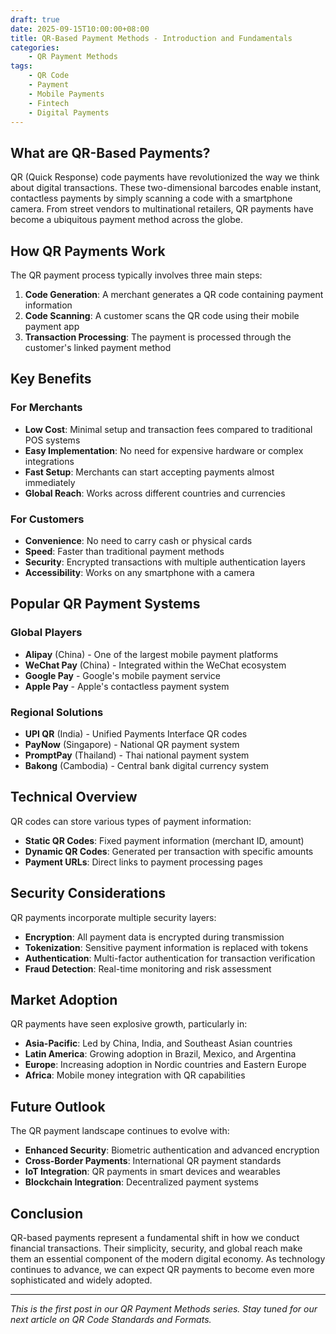 ```yaml
---
draft: true
date: 2025-09-15T10:00:00+08:00
title: QR-Based Payment Methods - Introduction and Fundamentals
categories:
    - QR Payment Methods
tags: 
    - QR Code
    - Payment
    - Mobile Payments
    - Fintech
    - Digital Payments
---
```


## What are QR-Based Payments?

QR (Quick Response) code payments have revolutionized the way we think about digital transactions. These two-dimensional barcodes enable instant, contactless payments by simply scanning a code with a smartphone camera. From street vendors to multinational retailers, QR payments have become a ubiquitous payment method across the globe.

## How QR Payments Work

The QR payment process typically involves three main steps:

1. **Code Generation**: A merchant generates a QR code containing payment information
2. **Code Scanning**: A customer scans the QR code using their mobile payment app
3. **Transaction Processing**: The payment is processed through the customer's linked payment method

## Key Benefits

### For Merchants
- **Low Cost**: Minimal setup and transaction fees compared to traditional POS systems
- **Easy Implementation**: No need for expensive hardware or complex integrations
- **Fast Setup**: Merchants can start accepting payments almost immediately
- **Global Reach**: Works across different countries and currencies

### For Customers
- **Convenience**: No need to carry cash or physical cards
- **Speed**: Faster than traditional payment methods
- **Security**: Encrypted transactions with multiple authentication layers
- **Accessibility**: Works on any smartphone with a camera

## Popular QR Payment Systems

### Global Players
- **Alipay** (China) - One of the largest mobile payment platforms
- **WeChat Pay** (China) - Integrated within the WeChat ecosystem
- **Google Pay** - Google's mobile payment service
- **Apple Pay** - Apple's contactless payment system

### Regional Solutions
- **UPI QR** (India) - Unified Payments Interface QR codes
- **PayNow** (Singapore) - National QR payment system
- **PromptPay** (Thailand) - Thai national payment system
- **Bakong** (Cambodia) - Central bank digital currency system

## Technical Overview

QR codes can store various types of payment information:
- **Static QR Codes**: Fixed payment information (merchant ID, amount)
- **Dynamic QR Codes**: Generated per transaction with specific amounts
- **Payment URLs**: Direct links to payment processing pages

## Security Considerations

QR payments incorporate multiple security layers:
- **Encryption**: All payment data is encrypted during transmission
- **Tokenization**: Sensitive payment information is replaced with tokens
- **Authentication**: Multi-factor authentication for transaction verification
- **Fraud Detection**: Real-time monitoring and risk assessment

## Market Adoption

QR payments have seen explosive growth, particularly in:
- **Asia-Pacific**: Led by China, India, and Southeast Asian countries
- **Latin America**: Growing adoption in Brazil, Mexico, and Argentina
- **Europe**: Increasing adoption in Nordic countries and Eastern Europe
- **Africa**: Mobile money integration with QR capabilities

## Future Outlook

The QR payment landscape continues to evolve with:
- **Enhanced Security**: Biometric authentication and advanced encryption
- **Cross-Border Payments**: International QR payment standards
- **IoT Integration**: QR payments in smart devices and wearables
- **Blockchain Integration**: Decentralized payment systems

## Conclusion

QR-based payments represent a fundamental shift in how we conduct financial transactions. Their simplicity, security, and global reach make them an essential component of the modern digital economy. As technology continues to advance, we can expect QR payments to become even more sophisticated and widely adopted.

---

*This is the first post in our QR Payment Methods series. Stay tuned for our next article on QR Code Standards and Formats.*
